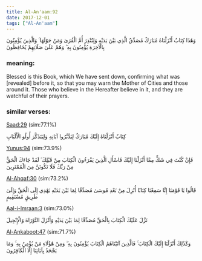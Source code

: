 ```yaml
---
title: Al-An'aam:92
date: 2017-12-01
tags: ["Al-An'aam"]
---
```

وَهَٰذَا كِتَابٌ أَنْزَلْنَاهُ مُبَارَكٌ مُصَدِّقُ الَّذِي بَيْنَ يَدَيْهِ وَلِتُنْذِرَ أُمَّ الْقُرَىٰ وَمَنْ حَوْلَهَا ۚ وَالَّذِينَ يُؤْمِنُونَ بِالْآخِرَةِ يُؤْمِنُونَ بِهِ ۖ وَهُمْ عَلَىٰ صَلَاتِهِمْ يُحَافِظُونَ
### meaning: 
Blessed is this Book, which We have sent down, confirming what was [revealed] before it, so that you may warn the Mother of Cities and those around it. Those who believe in the Hereafter believe in it, and they are watchful of their prayers.
### similar verses: 

[Saad:29](/38/29) (sim:77.1%)

كِتَابٌ أَنْزَلْنَاهُ إِلَيْكَ مُبَارَكٌ لِيَدَّبَّرُوا آيَاتِهِ وَلِيَتَذَكَّرَ أُولُو الْأَلْبَابِ

[Yunus:94](/10/94) (sim:73.9%)

فَإِنْ كُنْتَ فِي شَكٍّ مِمَّا أَنْزَلْنَا إِلَيْكَ فَاسْأَلِ الَّذِينَ يَقْرَءُونَ الْكِتَابَ مِنْ قَبْلِكَ ۚ لَقَدْ جَاءَكَ الْحَقُّ مِنْ رَبِّكَ فَلَا تَكُونَنَّ مِنَ الْمُمْتَرِينَ

[Al-Ahqaf:30](/46/30) (sim:73.2%)

قَالُوا يَا قَوْمَنَا إِنَّا سَمِعْنَا كِتَابًا أُنْزِلَ مِنْ بَعْدِ مُوسَىٰ مُصَدِّقًا لِمَا بَيْنَ يَدَيْهِ يَهْدِي إِلَى الْحَقِّ وَإِلَىٰ طَرِيقٍ مُسْتَقِيمٍ

[Aal-i-Imraan:3](/3/3) (sim:73.0%)

نَزَّلَ عَلَيْكَ الْكِتَابَ بِالْحَقِّ مُصَدِّقًا لِمَا بَيْنَ يَدَيْهِ وَأَنْزَلَ التَّوْرَاةَ وَالْإِنْجِيلَ

[Al-Ankaboot:47](/29/47) (sim:71.7%)

وَكَذَٰلِكَ أَنْزَلْنَا إِلَيْكَ الْكِتَابَ ۚ فَالَّذِينَ آتَيْنَاهُمُ الْكِتَابَ يُؤْمِنُونَ بِهِ ۖ وَمِنْ هَٰؤُلَاءِ مَنْ يُؤْمِنُ بِهِ ۚ وَمَا يَجْحَدُ بِآيَاتِنَا إِلَّا الْكَافِرُونَ
